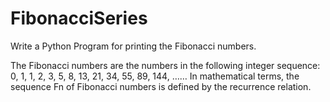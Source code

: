 # FibonacciSeries

Write a Python Program for printing the Fibonacci numbers.

The Fibonacci numbers are the numbers in the following integer sequence: 0, 1, 1, 2, 3, 5, 8, 13, 21, 34, 55, 89, 144, …… In mathematical terms, the sequence Fn of Fibonacci numbers is defined by the recurrence relation.
